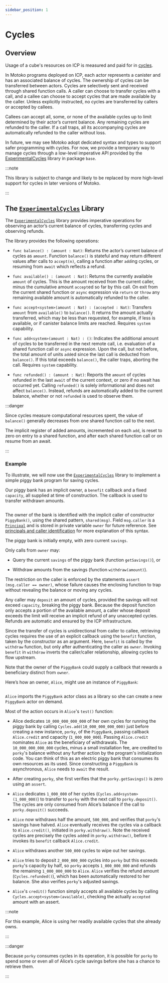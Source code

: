 ```yaml
---
sidebar_position: 1
---
```



# Cycles

## Overview

Usage of a cube's resources on ICP is measured and paid for in [cycles](/docs/current/developer-docs/getting-started/cycles/converting_big_tokens_into_cycles).

In Motoko programs deployed on ICP, each actor represents a canister and has an associated balance of cycles. The ownership of cycles can be transferred between actors. Cycles are selectively sent and received through shared function calls. A caller can choose to transfer cycles with a call, and a callee can choose to accept cycles that are made available by the caller. Unless explicitly instructed, no cycles are transferred by callers or accepted by callees.

Callees can accept all, some, or none of the available cycles up to limit determined by their actor’s current balance. Any remaining cycles are refunded to the caller. If a call traps, all its accompanying cycles are automatically refunded to the caller without loss.

In future, we may see Motoko adopt dedicated syntax and types to support safer programming with cycles. For now, we provide a temporary way to manage cycles through a low-level imperative API provided by the [ExperimentalCycles](../base/ExperimentalCycles.md) library in package `base`.

:::note

This library is subject to change and likely to be replaced by more high-level support for cycles in later versions of Motoko.

:::

## The [`ExperimentalCycles`](../base/ExperimentalCycles.md) Library

The [`ExperimentalCycles`](../base/ExperimentalCycles.md) library provides imperative operations for observing an actor’s current balance of cycles, transferring cycles and observing refunds.

The library provides the following operations:

- `func balance() : (amount : Nat)`: Returns the actor’s current balance of cycles as `amount`. Function `balance()` is stateful and may return different values after calls to `accept(n)`, calling a function after `add`ing cycles, or resuming from `await` which reflects a refund.

- `func available() : (amount : Nat)`: Returns the currently available `amount` of cycles. This is the amount received from the current caller, minus the cumulative amount `accept`ed so far by this call. On exit from the current shared function or `async` expression via `return` or `throw` any remaining available amount is automatically refunded to the caller.

- `func accept<system>(amount : Nat) : (accepted : Nat)`: Transfers `amount` from `available()` to `balance()`. It returns the amount actually transferred, which may be less than requested, for example, if less is available, or if canister balance limits are reached. Requires `system` capability.

- `func add<system>(amount : Nat) : ()`: Indicates the additional amount of cycles to be transferred in the next remote call, i.e. evaluation of a shared function call or `async` expression. Upon the call, but not before, the total amount of units `add`ed since the last call is deducted from `balance()`. If this total exceeds `balance()`, the caller traps, aborting the call. Requires `system` capability.

- `func refunded() : (amount : Nat)`: Reports the `amount` of cycles refunded in the last `await` of the current context, or zero if no await has occurred yet. Calling `refunded()` is solely informational and does not affect `balance()`. Instead, refunds are automatically added to the current balance, whether or not `refunded` is used to observe them.

:::danger

Since cycles measure computational resources spent, the value of `balance()` generally decreases from one shared function call to the next.

The implicit register of added amounts, incremented on each `add`, is reset to zero on entry to a shared function, and after each shared function call or on resume from an await.

:::

### Example

To illustrate, we will now use the [`ExperimentalCycles`](../base/ExperimentalCycles.md) library to implement a simple piggy bank program for saving cycles.

Our piggy bank has an implicit owner, a `benefit` callback and a fixed `capacity`, all supplied at time of construction. The callback is used to transfer withdrawn amounts.

``` motoko name=PiggyBank file=../examples/PiggyBank.mo
```

The owner of the bank is identified with the implicit caller of constructor `PiggyBank()`, using the shared pattern, `shared(msg)`. Field `msg.caller` is a [`Principal`](../base/Principal.md) and is stored in private variable `owner` for future reference. See [principals and caller identification](../writing-motoko/caller-id.md) for more explanation of this syntax.

The piggy bank is initially empty, with zero current `savings`.

Only calls from `owner` may:

-   Query the current `savings` of the piggy bank (function `getSavings()`), or

-   Withdraw amounts from the savings (function `withdraw(amount)`).

The restriction on the caller is enforced by the statements `assert (msg.caller == owner)`, whose failure causes the enclosing function to trap without revealing the balance or moving any cycles.

Any caller may `deposit` an amount of cycles, provided the savings will not exceed `capacity`, breaking the piggy bank. Because the deposit function only accepts a portion of the available amount, a caller whose deposit exceeds the limit will receive an implicit refund of any unaccepted cycles. Refunds are automatic and ensured by the ICP infrastructure.

Since the transfer of cycles is unidirectional from caller to callee, retrieving cycles requires the use of an explicit callback using the `benefit` function, taken by the constructor as an argument. Here, `benefit` is called by the `withdraw` function, but only after authenticating the caller as `owner`. Invoking `benefit` in `withdraw` inverts the caller/caller relationship, allowing cycles to flow upstream.

Note that the owner of the `PiggyBank` could supply a callback that rewards a beneficiary distinct from `owner`.

Here’s how an owner, `Alice`, might use an instance of `PiggyBank`:

``` motoko include=PiggyBank file=../examples/Alice.mo
```

`Alice` imports the `PiggyBank` actor class as a library so she can create a new `PiggyBank` actor on demand.

Most of the action occurs in `Alice`'s `test()` function:

- Alice dedicates `10_000_000_000_000` of her own cycles for running the piggy bank by calling `Cycles.add(10_000_000_000_000)` just before creating a new instance, `porky`, of the `PiggyBank`, passing callback `Alice.credit` and capacity (`1_000_000_000`). Passing `Alice.credit` nominates `Alice` as the beneficiary of withdrawals. The `10_000_000_000_000` cycles, minus a small installation fee, are credited to `porky`'s balance without any further action by the program's initialization code. You can think of this as an electric piggy bank that consumes its own resources as its used. Since constructing a `PiggyBank` is asynchronous, `Alice` needs to `await` the result.

- After creating `porky`, she first verifies that the `porky.getSavings()` is zero using an `assert`.

- `Alice` dedicates `1_000_000` of her cycles (`Cycles.add<system>(1_000_000)`) to transfer to `porky` with the next call to `porky.deposit()`. The cycles are only consumed from Alice’s balance if the call to `porky.deposit()` succeeds.

- `Alice` now withdraws half the amount, `500_000`, and verifies that `porky`'s savings have halved. `Alice` eventually receives the cycles via a callback to `Alice.credit()`, initiated in `porky.withdraw()`. Note the received cycles are precisely the cycles `add`ed in `porky.withdraw()`, before it invokes its `benefit` callback `Alice.credit`.

- `Alice` withdraws another `500_000` cycles to wipe out her savings.

- `Alice` tries to deposit `2_000_000_000` cycles into `porky` but this exceeds `porky`'s capacity by half, so `porky` accepts `1_000_000_000` and refunds the remaining `1_000_000_000` to `Alice`. `Alice` verifies the refund amount (`Cycles.refunded()`), which has been automatically restored to her balance. She also verifies `porky`'s adjusted savings.

- `Alice`'s `credit()` function simply accepts all available cycles by calling `Cycles.accept<system>(available)`, checking the actually `accepted` amount with an assert.

:::note

For this example, Alice is using her readily available cycles that she already owns.

:::

:::danger

Because `porky` consumes cycles in its operation, it is possible for `porky` to spend some or even all of Alice’s cycle savings before she has a chance to retrieve them.

:::

